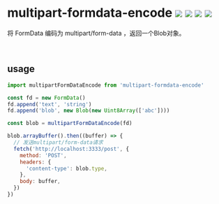 # multipart-formdata-encode ![](https://badgen.net/npm/v/multipart-formdata-encode) ![](https://badgen.net/npm/types/multipart-formdata-encode) ![](https://badgen.net/npm/dt/multipart-formdata-encode) ![](https://badgen.net/badge/language/typescript/blue)

将 FormData 编码为 multipart/form-data ，返回一个Blob对象。

<br/>

## usage

```js
import multipartFormDataEncode from 'multipart-formdata-encode'

const fd = new FormData()
fd.append('text', 'string')
fd.append('blob', new Blob(new Uint8Array(['abc'])))

const blob = multipartFormDataEncode(fd)

blob.arrayBuffer().then((buffer) => {
  // 发送multipart/form-data请求
  fetch('http://localhost:3333/post', {
    method: 'POST',
    headers: {
      'content-type': blob.type,
    },
    body: buffer,
  })
})
```
